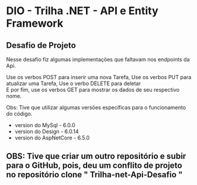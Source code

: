 # DIO - Trilha .NET - API e Entity Framework

## Desafio de Projeto
Nesse desafio fiz algumas implementações que faltavam nos endpoints da Api. 

Use os verbos POST para inserir uma nova Tarefa,
Use os verbos PUT para atualizar uma Tarefa,
Use o verbo DELETE para deletar   
E por fim, use os verbos GET para mostrar os dados de seu respectivo nome. 


Obs: Tive que utilizar algumas versões específicas para o funcionamento do código. 
- version do MySql - 6.0.0
- version do Design - 6.0.14
- version do AspNetCore - 6.5.0

## OBS: Tive que criar um outro repositório e subir para o GitHub, pois, deu um conflito de projeto no repositório clone " Trilha-net-Api-Desafio "
